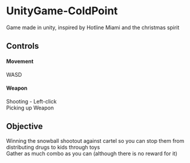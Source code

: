 # UnityGame-ColdPoint
 Game made in unity, inspired by Hotline Miami and the christmas spirit
## Controls
#### Movement
 WASD
#### Weapon
 Shooting - Left-click <br />
 Picking up Weapon
## Objective
 Winning the snowball shootout against cartel so you can stop them from distributing drugs to kids through toys <br />
 Gather as much combo as you can (although there is no reward for it)
